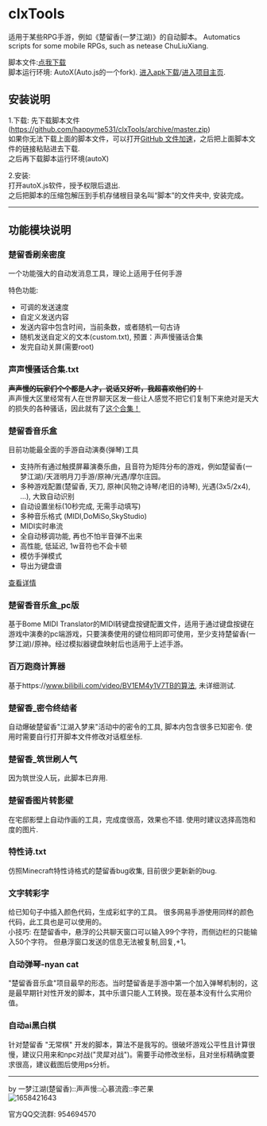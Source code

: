 # clxTools

适用于某些RPG手游，例如《楚留香(一梦江湖)》的自动脚本。 Automatics scripts for some mobile RPGs, such as netease ChuLiuXiang.

脚本文件:[点我下载](https://github.com/happyme531/clxTools/archive/master.zip)  
脚本运行环境: AutoX(Auto.js的一个fork). [进入apk下载](https://github.com/kkevsekk1/AutoX/releases)/[进入项目主页](https://github.com/kkevsekk1/AutoX).  

## 安装说明

1.下载:
  先下载脚本文件(https://github.com/happyme531/clxTools/archive/master.zip)  
  如果你无法下载上面的脚本文件，可以打开[GitHub 文件加速](https://gh.api.99988866.xyz/)，之后把上面脚本文件的链接粘贴进去下载.  
  之后再下载脚本运行环境(autoX)

2.安装:  
  打开autoX.js软件，授予权限后退出.  
  之后把脚本的压缩包解压到手机存储根目录名叫“脚本”的文件夹中, 安装完成。  

------

## 功能模块说明

### 楚留香刷亲密度

一个功能强大的自动发消息工具，理论上适用于任何手游  

特色功能:  

+ 可调的发送速度  
+ 自定义发送内容  
+ 发送内容中包含时间，当前条数，或者随机一句古诗  
+ 随机发送自定义的文本(custom.txt), 预置：声声慢骚话合集  
+ 发完自动关屏(需要root)  

### 声声慢骚话合集.txt

~~**声声慢的玩家们个个都是人才，说话又好听，我超喜欢他们的！**~~  
声声慢大区里经常有人在世界聊天区发一些让人感觉不把它们复制下来绝对是天大的损失的各种骚话，因此就有了[这个合集！](https://github.com/happyme531/clxTools/blob/master/%E6%A5%9A%E7%95%99%E9%A6%99%E5%88%B7%E4%BA%B2%E5%AF%86%E5%BA%A6/custom.txt)

### 楚留香音乐盒

目前功能最全面的手游自动演奏(弹琴)工具

- 支持所有通过触摸屏幕演奏乐曲，且音符为矩阵分布的游戏，例如楚留香(一梦江湖)/天涯明月刀手游/原神/光遇/摩尔庄园。  
- 多种游戏配置(楚留香, 天刀, 原神(风物之诗琴/老旧的诗琴), 光遇(3x5/2x4), ...), 大致自动识别
- 自动设置坐标(10秒完成, 无需手动填写)
- 多种音乐格式 (MIDI,DoMiSo,SkyStudio)
- MIDI实时串流
- 全自动移调功能, 再也不怕半音弹不出来
- 高性能, 低延迟, 1w音符也不会卡顿
- 模仿手弹模式
- 导出为键盘谱

[查看详情](https://github.com/happyme531/clxTools/blob/master/%E6%A5%9A%E7%95%99%E9%A6%99%E9%9F%B3%E4%B9%90%E7%9B%92/README.md)  

### 楚留香音乐盒_pc版  

基于Bome MIDI Translator的MIDI转键盘按键配置文件，适用于通过键盘按键在游戏中演奏的pc端游戏，只要演奏使用的键位相同即可使用，至少支持楚留香(一梦江湖)/原神。经过模拟器键盘映射后也适用于上述手游。  

### 百万跑商计算器  

基于https://www.bilibili.com/video/BV1EM4y1V7TB的算法, 未详细测试.  

### 楚留香_密令终结者  

自动爆破楚留香"江湖入梦来"活动中的密令的工具, 脚本内包含很多已知密令. 使用时需要自行打开脚本文件修改对话框坐标.  

### 楚留香_筑世刷人气  

因为筑世没人玩，此脚本已弃用.  

### 楚留香图片转影壁  

在宅邸影壁上自动作画的工具，完成度很高，效果也不错. 使用时建议选择高饱和度的图片.  

### 特性诗.txt

仿照Minecraft特性诗格式的楚留香bug收集, 目前很少更新新的bug.  

### 文字转彩字  

给已知句子中插入颜色代码，生成彩虹字的工具。 很多网易手游使用同样的颜色代码，此工具也是可以使用的。  
小技巧: 在楚留香中，悬浮的公共聊天窗口可以输入99个字符，而侧边栏的只能输入50个字符。 但悬浮窗口发送的信息无法被复制,回复,+1。  

### 自动弹琴-nyan cat

"楚留香音乐盒"项目最早的形态。当时楚留香是手游中第一个加入弹琴机制的，这是最早期针对性开发的脚本，其中乐谱只能人工转换。现在基本没有什么实用价值。  

### 自动ai黑白棋

针对楚留香 "无常棋" 开发的脚本，算法不是我写的。很破坏游戏公平性且计算很慢，建议只用来和npc对战("灵犀对战")。需要手动修改坐标，且对坐标精确度要求很高，建议截图后使用ps分析。  

------  

by 一梦江湖(楚留香)::声声慢::心慕流霞::李芒果  
![1658421643](https://user-images.githubusercontent.com/20812356/180462109-b9971abc-ad18-4e2e-9284-fdbf1856a8e3.jpg)

官方QQ交流群: 954694570  
